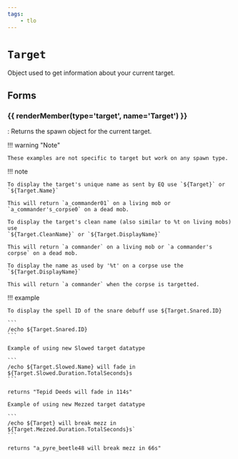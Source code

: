 ```yaml
---
tags:
    - tlo
---
```

# `Target`

<!--tlo-desc-start-->
Object used to get information about your current target.
<!--tlo-desc-end-->
## Forms
<!--tlo-forms-start-->
### {{ renderMember(type='target', name='Target') }}

:   Returns the spawn object for the current target.


!!! warning "Note"

    These examples are not specific to target but work on any spawn type.

!!! note

    To display the target's unique name as sent by EQ use `${Target}` or `${Target.Name}`

    This will return `a_commander01` on a living mob or `a_commander's_corpse0` on a dead mob.

    To display the target's clean name (also similar to %t on living mobs) use
    `${Target.CleanName}` or `${Target.DisplayName}`

    This will return `a commander` on a living mob or `a commander's corpse` on a dead mob.

    To display the name as used by '%t' on a corpse use the `${Target.DisplayName}`

    This will return `a commander` when the corpse is targetted.

!!! example

    To display the spell ID of the snare debuff use ${Target.Snared.ID}

    ```
    /echo ${Target.Snared.ID}
    ```

    Example of using new Slowed target datatype

    ```
    /echo ${Target.Slowed.Name} will fade in ${Target.Slowed.Duration.TotalSeconds}s
    ```

    returns "Tepid Deeds will fade in 114s"

    Example of using new Mezzed target datatype

    ```
    /echo ${Target} will break mezz in ${Target.Mezzed.Duration.TotalSeconds}s`
    ```

    returns "a_pyre_beetle48 will break mezz in 66s"
<!--tlo-forms-end-->
<!--tlo-linkrefs-start-->
[target]: ../data-types/datatype-target.md
<!--tlo-linkrefs-end-->
